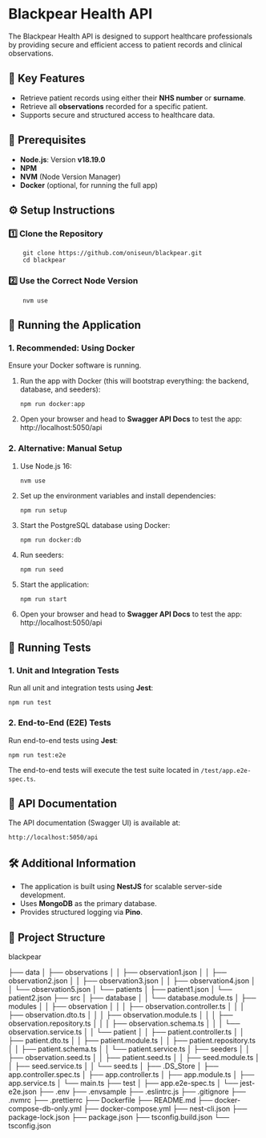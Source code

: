 Blackpear Health API
====================

The Blackpear Health API is designed to support healthcare professionals by providing secure and efficient access to patient records and clinical observations.

📌 Key Features
---------------

*   Retrieve patient records using either their **NHS number** or **surname**.
*   Retrieve all **observations** recorded for a specific patient.
*   Supports secure and structured access to healthcare data.

📌 Prerequisites
----------------

*   **Node.js**: Version **v18.19.0**
*   **NPM**
*   **NVM** (Node Version Manager)
*   **Docker** (optional, for running the full app)

⚙️ Setup Instructions
---------------------

### 1️⃣ Clone the Repository

        git clone https://github.com/oniseun/blackpear.git
        cd blackpear

### 2️⃣ Use the Correct Node Version

        nvm use

🚀 Running the Application
--------------------------

### 1\. Recommended: Using Docker

Ensure your Docker software is running.

1.  Run the app with Docker (this will bootstrap everything: the backend, database, and seeders):
    
        npm run docker:app
    
2.  Open your browser and head to **Swagger API Docs** to test the app: 
        http://localhost:5050/api

### 2\. Alternative: Manual Setup

1.  Use Node.js 16:
    
        nvm use
    
2.  Set up the environment variables and install dependencies:
    
        npm run setup
    
3.  Start the PostgreSQL database using Docker:
    
        npm run docker:db

4.  Run seeders:
    
        npm run seed
    
5.  Start the application:
    
        npm run start
    
6.  Open your browser and head to **Swagger API Docs** to test the app: 
        http://localhost:5050/api

🧪 Running Tests
----------------

### 1\. Unit and Integration Tests

Run all unit and integration tests using **Jest**:

    npm run test

### 2\. End-to-End (E2E) Tests

Run end-to-end tests using **Jest**:

    npm run test:e2e

The end-to-end tests will execute the test suite located in `/test/app.e2e-spec.ts`.

📜 API Documentation
--------------------

The API documentation (Swagger UI) is available at:

    http://localhost:5050/api


🛠 Additional Information
-------------------------

*   The application is built using **NestJS** for scalable server-side development.
*   Uses **MongoDB** as the primary database.
*   Provides structured logging via **Pino**.

📁 Project Structure
--------------------


blackpear

├── data
│  ├── observations
│  │  ├── observation1.json
│  │  ├── observation2.json
│  │  ├── observation3.json
│  │  ├── observation4.json
│  │  └── observation5.json
│  └── patients
│     ├── patient1.json
│     └── patient2.json
├── src
│  ├── database
│  │  └── database.module.ts
│  ├── modules
│  │  ├── observation
│  │  │  ├── observation.controller.ts
│  │  │  ├── observation.dto.ts
│  │  │  ├── observation.module.ts
│  │  │  ├── observation.repository.ts
│  │  │  ├── observation.schema.ts
│  │  │  └── observation.service.ts
│  │  └── patient
│  │     ├── patient.controller.ts
│  │     ├── patient.dto.ts
│  │     ├── patient.module.ts
│  │     ├── patient.repository.ts
│  │     ├── patient.schema.ts
│  │     └── patient.service.ts
│  ├── seeders
│  │  ├── observation.seed.ts
│  │  ├── patient.seed.ts
│  │  ├── seed.module.ts
│  │  ├── seed.service.ts
│  │  └── seed.ts
│  ├── .DS_Store
│  ├── app.controller.spec.ts
│  ├── app.controller.ts
│  ├── app.module.ts
│  ├── app.service.ts
│  └── main.ts
├── test
│  ├── app.e2e-spec.ts
│  └── jest-e2e.json
├── .env
├── .envsample
├── .eslintrc.js
├── .gitignore
├── .nvmrc
├── .prettierrc
├── Dockerfile
├── README.md
├── docker-compose-db-only.yml
├── docker-compose.yml
├── nest-cli.json
├── package-lock.json
├── package.json
├── tsconfig.build.json
└── tsconfig.json
